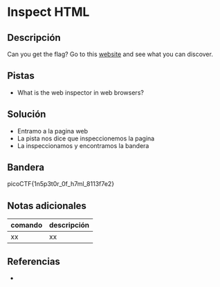 # Inspect HTML

## Descripción
Can you get the flag? Go to this [website](http://saturn.picoctf.net:55825/) and see what you can discover.

## Pistas
- What is the web inspector in web browsers?

## Solución
- Entramo a la pagina web
- La pista nos dice que inspeccionemos la pagina
- La inspeccionamos y encontramos la bandera

## Bandera
picoCTF{1n5p3t0r_0f_h7ml_8113f7e2}

## Notas adicionales
| comando | descripción |
| ------ | ------ |
| xx | xx |

## Referencias
- []()